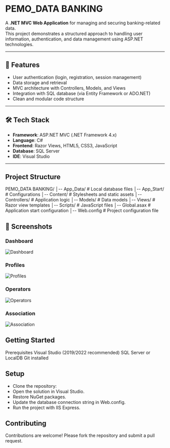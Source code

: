 # PEMO_DATA BANKING

A **.NET MVC Web Application** for managing and securing banking-related data.  
This project demonstrates a structured approach to handling user information, authentication, and data management using ASP.NET technologies.

---

## 🚀 Features
- User authentication (login, registration, session management)
- Data storage and retrieval
- MVC architecture with Controllers, Models, and Views
- Integration with SQL database (via Entity Framework or ADO.NET)
- Clean and modular code structure

---

## 🛠 Tech Stack
- **Framework**: ASP.NET MVC (.NET Framework 4.x)  
- **Language**: C#  
- **Frontend**: Razor Views, HTML5, CSS3, JavaScript  
- **Database**: SQL Server  
- **IDE**: Visual Studio  

---



## Project Structure

PEMO_DATA BANKING/
│-- App_Data/        # Local database files
│-- App_Start/       # Configurations
│-- Content/         # Stylesheets and static assets
│-- Controllers/     # Application logic
│-- Models/          # Data models
│-- Views/           # Razor view templates
│-- Scripts/         # JavaScript files
│-- Global.asax      # Application start configuration
│-- Web.config       # Project configuration file

## 📸 Screenshots

### Dashboard
![Dashboard](https://github.com/user-attachments/assets/ad5f965e-d174-4976-91c4-d0fc0a28a82d)

### Profiles
![Profiles](https://github.com/user-attachments/assets/087235d6-c978-473e-b96d-2dab00454410)

### Operators
![Operators](https://github.com/user-attachments/assets/a54aa468-65c1-4de6-8573-5b8aa5ee6d08)

### Association
![Association](https://github.com/user-attachments/assets/b356a472-45a7-4df6-9ca6-65489683c8e8)


## Getting Started
Prerequisites
Visual Studio (2019/2022 recommended)
SQL Server or LocalDB
Git installed

## Setup
- Clone the repository:
- Open the solution in Visual Studio.
- Restore NuGet packages.
- Update the database connection string in Web.config.
- Run the project with IIS Express.

## Contributing
Contributions are welcome! Please fork the repository and submit a pull request.


